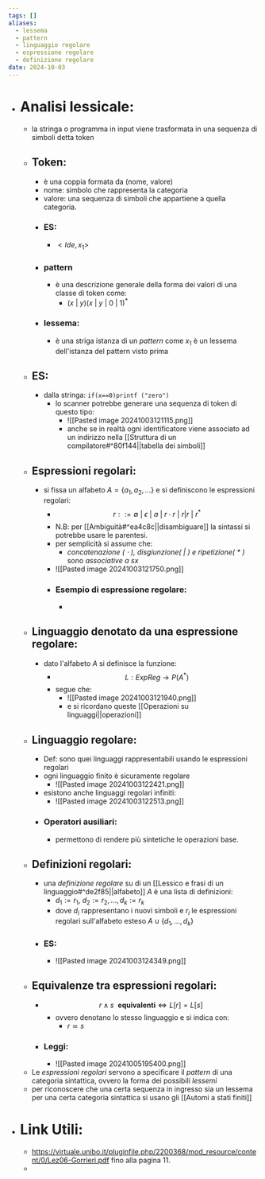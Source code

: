 ```yaml
---
tags: []
aliases:
  - lessema
  - pattern
  - linguaggio regolare
  - espressione regolare
  - definizione regolare
date: 2024-10-03
---
```

- # Analisi lessicale:
	- la stringa o programma in input viene trasformata in una sequenza di simboli detta token
	- ## Token:
		- è una coppia formata da (nome, valore)
		- nome: simbolo che rappresenta la categoria
		- valore: una sequenza di simboli che appartiene a quella categoria.
		- ### ES:
			-  $<Ide, x_{1}>$ 
		- ### pattern 
			- è una descrizione generale della forma dei valori di una classe di token come:
				- $(x\ |\ y)(x\ |\ y\ |\ 0\ |\ 1)^{*}$ 
		- ### lessema: 
			- è una striga istanza di un _pattern_ come $x_{1}$  è un lessema dell'istanza del pattern visto prima 
	- ## ES:
		- dalla stringa: `if(x==0)printf ("zero")` 
			- lo scanner potrebbe generare una sequenza di token di questo tipo:
				- ![[Pasted image 20241003121115.png]]
				- anche se in realtà ogni identificatore viene associato ad un indirizzo nella [[Struttura di un compilatore#^80f144||tabella dei simboli]]
	- ## Espressioni regolari:
		- si fissa un alfabeto $A=\{a_{1},a_{2},...\}$ e si definiscono le espressioni regolari:
			- $$r::= \emptyset \ |\ \epsilon \ |\  a \ |\  r \cdot r \ |\ r|r \ |\ r^{*}$$
			- N.B: per [[Ambiguità#^ea4c8c||disambiguare]] la sintassi si potrebbe usare le parentesi. 
			- per semplicità si assume che:
				- _concatenazione $(\ \cdot\ )$, disgiunzione$(\ |\ )$ e ripetizione$(\ *\ )$_ sono _associative a sx_ 
			- ![[Pasted image 20241003121750.png]]
			- ### Esempio di espressione regolare:
				- 
	- ## Linguaggio denotato da una espressione regolare:
		- dato l'alfabeto $A$ si definisce la funzione:
			- $$L:ExpReg\to P(A^{*})$$
			- segue che:
				- ![[Pasted image 20241003121940.png]]
				- e si ricordano queste [[Operazioni su linguaggi||operazioni]]  
	- ## Linguaggio regolare:
		- Def: sono quei linguaggi rappresentabili usando le espressioni regolari
		- ogni linguaggio finito è sicuramente regolare 
			- ![[Pasted image 20241003122421.png]] 
		- esistono anche linguaggi regolari infiniti:
			- ![[Pasted image 20241003122513.png]]
		- ### Operatori ausiliari:
			- permettono di rendere più sintetiche le operazioni base.
	- ## Definizioni regolari:
		- una _definizione regolare_ su di un [[Lessico e frasi di un linguaggio#^de2f85||alfabeto]] $A$ è una lista di definizioni:
			- $d_{1}:= r_{1}, \ d_{2}:=r_{2}, ...,d_{k}:=r_{k}$
			- dove $d_{i}$ rappresentano i nuovi simboli e $r_{i}$ le espressioni regolari sull'alfabeto esteso $A\cup \{d_{1},...,d_{k}\}$ 
		- ### ES:
			- ![[Pasted image 20241003124349.png]]
	- ## Equivalenze tra espressioni regolari:
		- $$r \wedge s\ \  \mathbf{equivalenti }\iff L[r]=L[s]$$
			- ovvero denotano lo stesso linguaggio e si indica con:
				- $r \simeq s$
		- ### Leggi:
			- ![[Pasted image 20241005195400.png]]
	- Le _espressioni regolari_ servono a specificare il _pattern_ di una categoria sintattica, ovvero la forma dei possibili _lessemi_
	- per riconoscere che una certa sequenza in ingresso sia un lessema per una certa categoria sintattica si usano gli [[Automi a stati finiti]]  
- # Link Utili:
	- https://virtuale.unibo.it/pluginfile.php/2200368/mod_resource/content/0/Lez06-Gorrieri.pdf fino alla pagina 11.
	- 